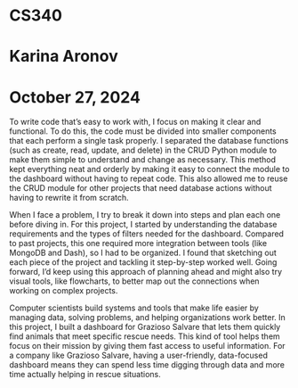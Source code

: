 # CS340
# Karina Aronov
# October 27, 2024

To write code that’s easy to work with, I focus on making it clear and functional. To do this, the code must be divided into smaller components that each perform a single task properly. I separated the database functions (such as create, read, update, and delete) in the CRUD Python module to make them simple to understand and change as necessary. This method kept everything neat and orderly by making it easy to connect the module to the dashboard without having to repeat code. This also allowed me to reuse the CRUD module for other projects that need database actions without having to rewrite it from scratch.

When I face a problem, I try to break it down into steps and plan each one before diving in. For this project, I started by understanding the database requirements and the types of filters needed for the dashboard. Compared to past projects, this one required more integration between tools (like MongoDB and Dash), so I had to be organized. I found that sketching out each piece of the project and tackling it step-by-step worked well. Going forward, I’d keep using this approach of planning ahead and might also try visual tools, like flowcharts, to better map out the connections when working on complex projects.

Computer scientists build systems and tools that make life easier by managing data, solving problems, and helping organizations work better. In this project, I built a dashboard for Grazioso Salvare that lets them quickly find animals that meet specific rescue needs. This kind of tool helps them focus on their mission by giving them fast access to useful information. For a company like Grazioso Salvare, having a user-friendly, data-focused dashboard means they can spend less time digging through data and more time actually helping in rescue situations. 
